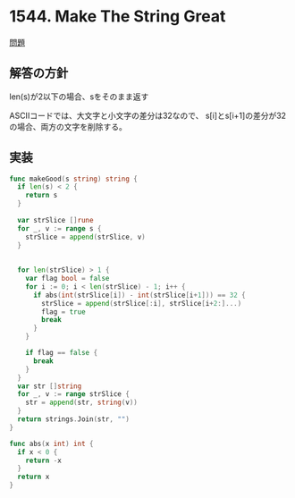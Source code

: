 # 1544. Make The String Great

[問題](https://leetcode.com/problems/make-the-string-great/)

## 解答の方針

len(s)が2以下の場合、sをそのまま返す

ASCIIコードでは、大文字と小文字の差分は32なので、
s[i]とs[i+1]の差分が32の場合、両方の文字を削除する。

## 実装
```go
func makeGood(s string) string {
  if len(s) < 2 {
    return s
  }
  
  var strSlice []rune
  for _, v := range s {
    strSlice = append(strSlice, v)
  }
  
  
  for len(strSlice) > 1 {
    var flag bool = false
    for i := 0; i < len(strSlice) - 1; i++ {
      if abs(int(strSlice[i]) - int(strSlice[i+1])) == 32 {
        strSlice = append(strSlice[:i], strSlice[i+2:]...)
        flag = true
        break
      }
    }

    if flag == false {
      break
    }
  }
  var str []string
  for _, v := range strSlice {
    str = append(str, string(v))
  }
  return strings.Join(str, "")
}

func abs(x int) int {
  if x < 0 {
    return -x
  }
  return x
}
```